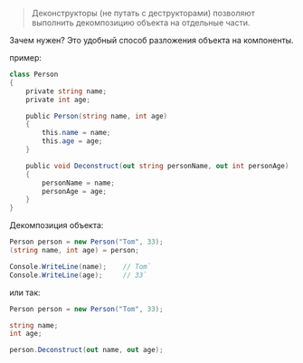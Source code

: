 >Деконструкторы (не путать с деструкторами) позволяют выполнить декомпозицию объекта на отдельные части.

Зачем нужен?
	Это удобный способ разложения объекта на компоненты.

пример:
```c#
class Person
{
    private string name;
    private int age;

    public Person(string name, int age)
    {
        this.name = name;
        this.age = age;
    }

    public void Deconstruct(out string personName, out int personAge)
    {
        personName = name;
        personAge = age;
    }
}
```

Декомпозиция объекта:
```c#
Person person = new Person("Tom", 33);
(string name, int age) = person;

Console.WriteLine(name);    // Tom`
Console.WriteLine(age);     // 33`
```

или так:
```c#
Person person = new Person("Tom", 33);

string name; 
int age;

person.Deconstruct(out name, out age);
```